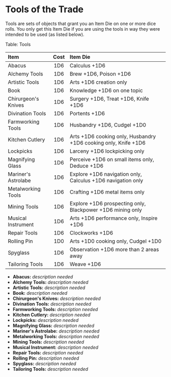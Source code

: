 # Tools of the Trade

Tools are sets of objects that grant you an Item Die on one or more dice rolls. You only get this
Item Die if you are using the tools in way they were intended to be used (as listed below).

Table: Tools

| Item                | Cost | Item Die                                                        |
| :------------------ | :--: | :-------------------------------------------------------------- |
| Abacus              | 1D6  | Calculus +1D6                                                   |
| Alchemy Tools       | 1D6  | Brew +1D6, Poison +1D6                                          |
| Artistic Tools      | 1D6  | Arts +1D6 creation only                                         |
| Book                | 1D6  | Knowledge +1D6 on one topic                                     |
| Chirurgeon's Knives | 1D6  | Surgery +1D6, Treat +1D6, Knife +1D6                            |
| Divination Tools    | 1D6  | Portents +1D6                                                   |
| Farmworking Tools   | 1D6  | Husbandry +1D6, Cudgel +1D0                                     |
| Kitchen Cutlery     | 1D6  | Arts +1D6 cooking only, Husbandry +1D6 cooking only, Knife +1D6 |
| Lockpicks           | 1D6  | Larceny +1D6 lockpicking only                                   |
| Magnifying Glass    | 1D6  | Perceive +1D6 on small items only, Deduce +1D6                  |
| Mariner's Astrolabe | 1D6  | Explore +1D6 navigation only, Calculus +1D6 navigation only     |
| Metalworking Tools  | 1D6  | Crafting +1D6 metal items only                                  |
| Mining Tools        | 1D6  | Explore +1D6 prospecting only, Blackpower +1D6 mining only      |
| Musical Instrument  | 1D6  | Arts +1D6 performance only, Inspire +1D6                        |
| Repair Tools        | 1D6  | Clockworks +1D6                                                 |
| Rolling Pin         | 1D0  | Arts +1D0 cooking only, Cudgel +1D0                             |
| Spyglass            | 1D6  | Observation +1D6 more than 2 areas away                         |
| Tailoring Tools     | 1D6  | Weave +1D6                                                      |

  - **Abacus:** *description needed*
  - **Alchemy Tools:** *description needed*
  - **Artistic Tools:** *description needed*
  - **Book:** *description needed*
  - **Chirurgeon's Knives:** *description needed*
  - **Divination Tools:** *description needed*
  - **Farmworking Tools:** *description needed*
  - **Kitchen Cutlery:** *description needed*
  - **Lockpicks:** *description needed*
  - **Magnifying Glass:** *description needed*
  - **Mariner's Astrolabe:** *description needed*
  - **Metalworking Tools:** *description needed*
  - **Mining Tools:** *description needed*
  - **Musical Instrument:** *description needed*
  - **Repair Tools:** *description needed*
  - **Rolling Pin:** *description needed*
  - **Spyglass:** *description needed*
  - **Tailoring Tools:** *description needed*
